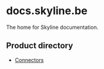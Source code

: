 # docs.skyline.be

The home for Skyline documentation.

## Product directory

- [Connectors](connectors/intro.md)
